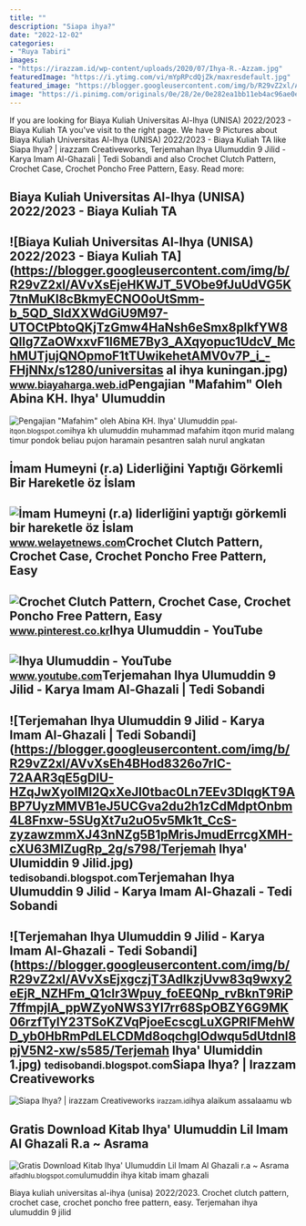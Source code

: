 ```yaml
---
title: ""
description: "Siapa ihya?"
date: "2022-12-02"
categories:
- "Ruya Tabiri"
images:
- "https://irazzam.id/wp-content/uploads/2020/07/Ihya-R.-Azzam.jpg"
featuredImage: "https://i.ytimg.com/vi/mYpRPcdQjZk/maxresdefault.jpg"
featured_image: "https://blogger.googleusercontent.com/img/b/R29vZ2xl/AVvXsEjeHKWJT_5VObe9fJuUdVG5K7tnMuKl8cBkmyECNO0oUtSmm-b_5QD_SldXXWdGiU9M97-UTOCtPbtoQKjTzGmw4HaNsh6eSmx8plkfYW8QlIg7ZaOWxxvF1I6ME7By3_AXqyopuc1UdcV_MchMUTjujQNOpmoF1tTUwikehetAMV0v7P_i_-FHjNNx/s1280/universitas al ihya kuningan.jpg"
image: "https://i.pinimg.com/originals/0e/28/2e/0e282ea1bb11eb4ac96ae0e2a9754c8f.jpg"
---
```


If you are looking for Biaya Kuliah Universitas Al-Ihya (UNISA) 2022/2023 - Biaya Kuliah TA you've visit to the right page. We have 9 Pictures about Biaya Kuliah Universitas Al-Ihya (UNISA) 2022/2023 - Biaya Kuliah TA like Siapa Ihya? | irazzam Creativeworks, Terjemahan Ihya Ulumuddin 9 Jilid - Karya Imam Al-Ghazali | Tedi Sobandi and also Crochet Clutch Pattern, Crochet Case, Crochet Poncho Free Pattern, Easy. Read more:

Biaya Kuliah Universitas Al-Ihya (UNISA) 2022/2023 - Biaya Kuliah TA
--------------------------------------------------------------------

 ![Biaya Kuliah Universitas Al-Ihya (UNISA) 2022/2023 - Biaya Kuliah TA](https://blogger.googleusercontent.com/img/b/R29vZ2xl/AVvXsEjeHKWJT_5VObe9fJuUdVG5K7tnMuKl8cBkmyECNO0oUtSmm-b_5QD_SldXXWdGiU9M97-UTOCtPbtoQKjTzGmw4HaNsh6eSmx8plkfYW8QlIg7ZaOWxxvF1I6ME7By3_AXqyopuc1UdcV_MchMUTjujQNOpmoF1tTUwikehetAMV0v7P_i_-FHjNNx/s1280/universitas al ihya kuningan.jpg) <small>www.biayaharga.web.id</small>Pengajian "Mafahim" Oleh Abina KH. Ihya' Ulumuddin
--------------------------------------------------

 ![Pengajian "Mafahim" oleh Abina KH. Ihya' Ulumuddin](http://3.bp.blogspot.com/-lb5QT8Cw2r0/US14IFBzEdI/AAAAAAAACfU/SXvrZwA_60Y/s1600/KH+IHYA+ULUMUDDIN.jpg) <small>ppal-itqon.blogspot.com</small>ihya kh ulumuddin muhammad mafahim itqon murid malang timur pondok beliau pujon haramain pesantren salah nurul angkatan

İmam Humeyni (r.a) Liderliğini Yaptığı Görkemli Bir Hareketle öz İslam
----------------------------------------------------------------------

 ![İmam Humeyni (r.a) liderliğini yaptığı görkemli bir hareketle öz İslam](https://www.welayetnews.com/sites/default/files/field/image/aa_276.jpg) <small>www.welayetnews.com</small>Crochet Clutch Pattern, Crochet Case, Crochet Poncho Free Pattern, Easy
-----------------------------------------------------------------------

 ![Crochet Clutch Pattern, Crochet Case, Crochet Poncho Free Pattern, Easy](https://i.pinimg.com/originals/0e/28/2e/0e282ea1bb11eb4ac96ae0e2a9754c8f.jpg) <small>www.pinterest.co.kr</small>Ihya Ulumuddin - YouTube
------------------------

 ![Ihya Ulumuddin - YouTube](https://i.ytimg.com/vi/mYpRPcdQjZk/maxresdefault.jpg) <small>www.youtube.com</small>Terjemahan Ihya Ulumuddin 9 Jilid - Karya Imam Al-Ghazali | Tedi Sobandi
------------------------------------------------------------------------

 ![Terjemahan Ihya Ulumuddin 9 Jilid - Karya Imam Al-Ghazali | Tedi Sobandi](https://blogger.googleusercontent.com/img/b/R29vZ2xl/AVvXsEh4BHod8326o7rlC-72AAR3qE5gDlU-HZqJwXyoIMI2QxXeJI0tbac0Ln7EEv3DlqgKT9ABP7UyzMMVB1eJ5UCGva2du2h1zCdMdptOnbm4L8Fnxw-5SUgXt7u2uO5v5Mk1t_CcS-zyzawzmmXJ43nNZg5B1pMrisJmudErrcgXMH-cXU63MlZugRp_2g/s798/Terjemah Ihya' Ulumiddin  9 Jilid.jpg) <small>tedisobandi.blogspot.com</small>Terjemahan Ihya Ulumuddin 9 Jilid - Karya Imam Al-Ghazali - Tedi Sobandi
------------------------------------------------------------------------

 ![Terjemahan Ihya Ulumuddin 9 Jilid - Karya Imam Al-Ghazali - Tedi Sobandi](https://blogger.googleusercontent.com/img/b/R29vZ2xl/AVvXsEjxgczjT3AdIkzjUvw83q9wxy2eEjR_NZHFm_Q1cIr3Wpuy_foEEQNp_rvBknT9RiP7ffmpjlA_ppWZyoNWS3Yl7rr68SpOBZY6G9MK06rzfTylY23TSoKZVqPjoeEcscgLuXGPRIFMehWD_yb0HbRmPdLELCDMd8oqchgIOdwqu5dUtdnl8pjV5N2-xw/s585/Terjemah Ihya' Ulumiddin 1.jpg) <small>tedisobandi.blogspot.com</small>Siapa Ihya? | Irazzam Creativeworks
-----------------------------------

 ![Siapa Ihya? | irazzam Creativeworks](https://irazzam.id/wp-content/uploads/2020/07/Ihya-R.-Azzam.jpg) <small>irazzam.id</small>ihya alaikum assalaamu wb

Gratis Download Kitab Ihya' Ulumuddin Lil Imam Al Ghazali R.a ~ Asrama
----------------------------------------------------------------------

 ![Gratis Download Kitab Ihya' Ulumuddin Lil Imam Al Ghazali r.a ~ Asrama](http://4.bp.blogspot.com/-G3bXkO1vetM/UipgXH7CL1I/AAAAAAAABII/hkesmsvFMxI/s1600/ihya'+ulumuddin.jpg) <small>alfadhlu.blogspot.com</small>ulumuddin ihya kitab imam ghazali

Biaya kuliah universitas al-ihya (unisa) 2022/2023. Crochet clutch pattern, crochet case, crochet poncho free pattern, easy. Terjemahan ihya ulumuddin 9 jilid
